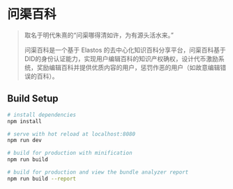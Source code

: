 # 问渠百科

> 取名于明代朱熹的“问渠哪得清如许，为有源头活水来。”
> 
> 问渠百科是一个基于 Elastos 的去中心化知识百科分享平台，问渠百科基于DID的身份认证能力，实现用户编辑百科的知识产权确权，设计代币激励系统，奖励编辑百科并提供优质内容的用户，惩罚作恶的用户（如故意编辑错误的百科）。

## Build Setup

``` bash
# install dependencies
npm install

# serve with hot reload at localhost:8080
npm run dev

# build for production with minification
npm run build

# build for production and view the bundle analyzer report
npm run build --report
```

